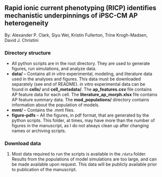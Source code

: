 ## Rapid ionic current phenotyping (RICP) identifies mechanistic underpinnings of iPSC-CM AP heterogeneity 


By: Alexander P. Clark, Siyu Wei, Kristin Fullerton, Trine Krogh-Madsen, David J. Christini 


### Directory structure

- All python scripts are in the root directory. They are used to generate figures, run simulations, and analyze data.
- **data/** – Contains all *in vitro* experimental, modeling, and literature data used in the analyses and figures. This data must be downloaded separately (see end of README). *in vitro* experimental data can be found in **cells/** and **cell_metadata/**. The **ap_features.csv** file contains AP feature data for each cell. The **literature_ap_morph.xlsx** file contains AP feature summary data. The **mod_populations/** directory contains information about the population of models.
- **mmt/** – Contains the .mmt files.
- **figure-pdfs** – All the figures, in pdf format, that are generated by the python scripts. This folder, at times, may have more than the number of figures in the manuscript, as I do not always clean up after changing names or archiving scripts. 


### Download data

1. Most data required to run the scripts is available in the `/data` folder. Results from the populations of model simulations are too large, and can be made available upon request. This data will be publicly available prior to publication of the manuscript.

